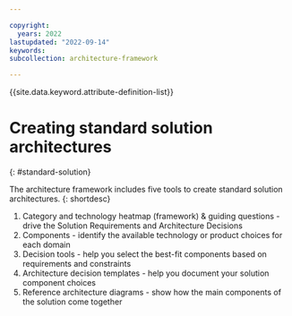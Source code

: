 ```yaml
---

copyright:
  years: 2022
lastupdated: "2022-09-14"
keywords: 
subcollection: architecture-framework

---
```


{{site.data.keyword.attribute-definition-list}}


# Creating standard solution architectures
{: #standard-solution}

The architecture framework includes five tools to create standard solution architectures. 
{: shortdesc}

1. Category and technology heatmap (framework) & guiding questions - drive the Solution Requirements and Architecture Decisions
2. Components - identify the available technology or product choices for each domain
3. Decision tools - help you select the best-fit components based on requirements and constraints
4. Architecture decision templates - help you document your solution component choices
5. Reference architecture diagrams - show how the main components of the solution come together
